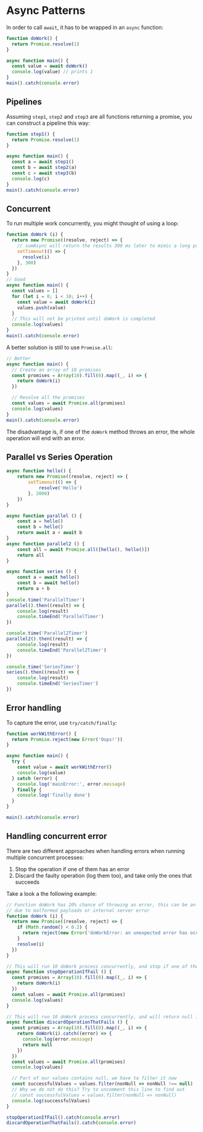 # Async Patterns


In order to call `await`, it has to be wrapped in an `async` function:

```javascript
function doWork() {
  return Promise.resolve(1)
}

async function main() {
  const value = await doWork()
  console.log(value) // prints 1
}
main().catch(console.error)
```

## Pipelines

Assuming `step1`, `step2` and `step3` are all functions returning a promise, you can construct a pipeline this way:
```javascript
function step1() {
  return Promise.resolve(1)
}

async function main() {
  const a = await step1()
  const b = await step2(a)
  const c = await step3(b)
  console.log(c)
}
main().catch(console.error)
```

## Concurrent

To run multiple work concurrently, you might thought of using a loop:

```javascript
function doWork (i) {
  return new Promise((resolve, reject) => {
    // sumAsync will return the results 300 ms later to mimic a long process or network call
    setTimeout(() => {
      resolve(i)
    }, 300)
  })
}
// Good
async function main() {
  const values = []
  for (let i = 0; i < 10; i++) {
    const value = await doWork(i)
    values.push(value)
  }
  // This will not be printed until doWork is completed
  console.log(values)
}
main().catch(console.error)
```

A better solution is still to use `Promise.all`:
```javascript
// Better
async function main() {
  // Create an array of 10 promises
  const promises = Array(10).fill(0).map((_, i) => {
    return doWork(i)
  })

  // Resolve all the promises
  const values = await Promise.all(promises)
  console.log(values)
}
main().catch(console.error)
```

The disadvantage is, if one of the `doWork` method throws an error, the whole operation will end with an error.

## Parallel vs Series Operation

```javascript
async function hello() {
    return new Promise((resolve, reject) => {
        setTimeout(() => {
            resolve('Hello')
        }, 2000)
    })
}

async function parallel () {
    const a = hello()
    const b = hello()
    return await a + await b
}
async function parallel2 () {
    const all = await Promise.all([hello(), hello()])
    return all
}

async function series () {
    const a = await hello()
    const b = await hello()
    return a + b
}
console.time('ParallelTimer')
parallel().then((result) => {
    console.log(result)
    console.timeEnd('ParallelTimer')
})

console.time('Parallel2Timer')
parallel2().then((result) => {
    console.log(result)
    console.timeEnd('Parallel2Timer')
})

console.time('SeriesTimer')
series().then((result) => {
    console.log(result)
    console.timeEnd('SeriesTimer')
})
```

## Error handling

To capture the error, use `try/catch/finally`:

```javascript
function workWithError() {
  return Promise.reject(new Error('Oops!'))
}

async function main() {
  try {
    const value = await workWithError()
    console.log(value)
  } catch (error) {
    console.log('mainError:', error.message)
  } finally {
    console.log('finally done')
  }
}

main().catch(console.error)
```

## Handling concurrent error

There are two different approaches when handling errors when running multiple concurrent processes:

1. Stop the operation if one of them has an error
2. Discard the faulty operation (log them too), and take only the ones that succeeds

Take a look a the following example:

```javascript
// Function doWork has 20% chance of throwing an error, this can be an example of api that returns error
// due to malformed payloads or internal server error
function doWork (i) {
  return new Promise((resolve, reject) => {
    if (Math.random() < 0.2) {
      return reject(new Error('doWorkError: an unexpected error has occured'))
    }
    resolve(i)
  })
}

// This will run 10 doWork process concurrently, and stop if one of them fail
async function stopOperationIfFail () {
  const promises = Array(10).fill(0).map((_, i) => {
    return doWork(i)
  })
  const values = await Promise.all(promises)
  console.log(values)
}

// This will run 10 doWork process concurrently, and will return null if it fails
async function discardOperationThatFails () {
  const promises = Array(10).fill(0).map((_, i) => {
    return doWork(i).catch((error) => {
      console.log(error.message)
      return null
    })
  })
  const values = await Promise.all(promises)
  console.log(values)

  // Part of our values contains null, we have to filter it now
  const successfulValues = values.filter(nonNull => nonNull !== null)
  // Why we do not do this? Try to uncomment this line to find out
  // const successfulValues = values.filter(nonNull => nonNull)
  console.log(successfulValues)
}

stopOperationIfFail().catch(console.error)
discardOperationThatFails().catch(console.error)
```

